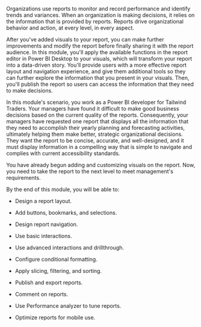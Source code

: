 Organizations use reports to monitor and record performance and identify trends and variances. When an organization is making decisions, it relies on the information that is provided by reports. Reports drive organizational behavior and action, at every level, in every aspect.

After you've added visuals to your report, you can make further improvements and modify the report before finally sharing it with the report audience. In this module, you'll apply the available functions in the report editor in Power BI Desktop to your visuals, which will transform your report into a data-driven story. You'll provide users with a more effective report layout and navigation experience, and give them additional tools so they can further explore the information that you present in your visuals. Then, you'll publish the report so users can access the information that they need to make decisions.

In this module's scenario, you work as a Power BI developer for Tailwind Traders. Your managers have found it difficult to make good business decisions based on the current quality of the reports. Consequently, your managers have requested one report that displays all the information that they need to accomplish their yearly planning and forecasting activities, ultimately helping them make better, strategic organizational decisions. They want the report to be concise, accurate, and well-designed, and it must display information in a compelling way that is simple to navigate and complies with current accessibility standards.

You have already begun adding and customizing visuals on the report. Now, you need to take the report to the next level to meet management's requirements.

By the end of this module, you will be able to: 

-   Design a report layout.

-   Add buttons, bookmarks, and selections.

-   Design report navigation.

-   Use basic interactions.

-   Use advanced interactions and drillthrough.

-   Configure conditional formatting.

-   Apply slicing, filtering, and sorting.

-   Publish and export reports. 

-   Comment on reports.

-   Use Performance analyzer to tune reports.

-   Optimize reports for mobile use.
